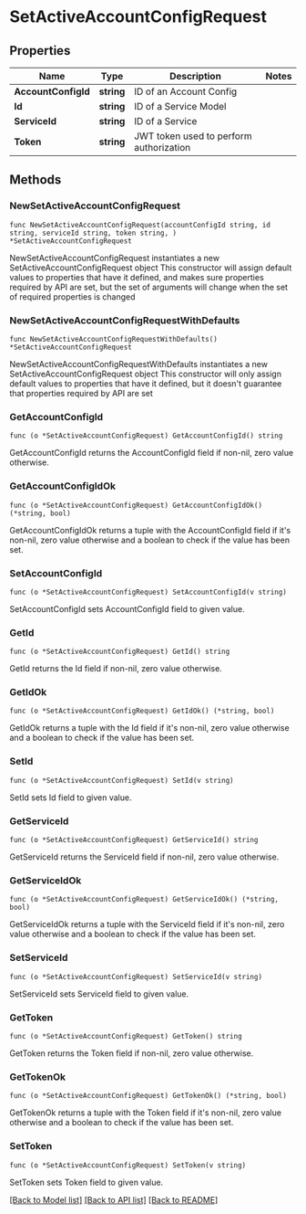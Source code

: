 # SetActiveAccountConfigRequest

## Properties

Name | Type | Description | Notes
------------ | ------------- | ------------- | -------------
**AccountConfigId** | **string** | ID of an Account Config | 
**Id** | **string** | ID of a Service Model | 
**ServiceId** | **string** | ID of a Service | 
**Token** | **string** | JWT token used to perform authorization | 

## Methods

### NewSetActiveAccountConfigRequest

`func NewSetActiveAccountConfigRequest(accountConfigId string, id string, serviceId string, token string, ) *SetActiveAccountConfigRequest`

NewSetActiveAccountConfigRequest instantiates a new SetActiveAccountConfigRequest object
This constructor will assign default values to properties that have it defined,
and makes sure properties required by API are set, but the set of arguments
will change when the set of required properties is changed

### NewSetActiveAccountConfigRequestWithDefaults

`func NewSetActiveAccountConfigRequestWithDefaults() *SetActiveAccountConfigRequest`

NewSetActiveAccountConfigRequestWithDefaults instantiates a new SetActiveAccountConfigRequest object
This constructor will only assign default values to properties that have it defined,
but it doesn't guarantee that properties required by API are set

### GetAccountConfigId

`func (o *SetActiveAccountConfigRequest) GetAccountConfigId() string`

GetAccountConfigId returns the AccountConfigId field if non-nil, zero value otherwise.

### GetAccountConfigIdOk

`func (o *SetActiveAccountConfigRequest) GetAccountConfigIdOk() (*string, bool)`

GetAccountConfigIdOk returns a tuple with the AccountConfigId field if it's non-nil, zero value otherwise
and a boolean to check if the value has been set.

### SetAccountConfigId

`func (o *SetActiveAccountConfigRequest) SetAccountConfigId(v string)`

SetAccountConfigId sets AccountConfigId field to given value.


### GetId

`func (o *SetActiveAccountConfigRequest) GetId() string`

GetId returns the Id field if non-nil, zero value otherwise.

### GetIdOk

`func (o *SetActiveAccountConfigRequest) GetIdOk() (*string, bool)`

GetIdOk returns a tuple with the Id field if it's non-nil, zero value otherwise
and a boolean to check if the value has been set.

### SetId

`func (o *SetActiveAccountConfigRequest) SetId(v string)`

SetId sets Id field to given value.


### GetServiceId

`func (o *SetActiveAccountConfigRequest) GetServiceId() string`

GetServiceId returns the ServiceId field if non-nil, zero value otherwise.

### GetServiceIdOk

`func (o *SetActiveAccountConfigRequest) GetServiceIdOk() (*string, bool)`

GetServiceIdOk returns a tuple with the ServiceId field if it's non-nil, zero value otherwise
and a boolean to check if the value has been set.

### SetServiceId

`func (o *SetActiveAccountConfigRequest) SetServiceId(v string)`

SetServiceId sets ServiceId field to given value.


### GetToken

`func (o *SetActiveAccountConfigRequest) GetToken() string`

GetToken returns the Token field if non-nil, zero value otherwise.

### GetTokenOk

`func (o *SetActiveAccountConfigRequest) GetTokenOk() (*string, bool)`

GetTokenOk returns a tuple with the Token field if it's non-nil, zero value otherwise
and a boolean to check if the value has been set.

### SetToken

`func (o *SetActiveAccountConfigRequest) SetToken(v string)`

SetToken sets Token field to given value.



[[Back to Model list]](../README.md#documentation-for-models) [[Back to API list]](../README.md#documentation-for-api-endpoints) [[Back to README]](../README.md)


